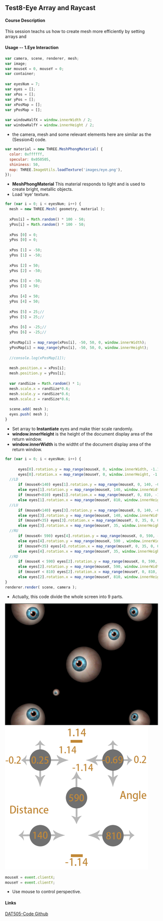 ## Test8-Eye Array and Raycast ##

#### Course Description ####
This session teachs us how to create mesh more efficiently by setting arrays and

#### Usage -- 1.Eye Interaction ####
```javascript
var camera, scene, renderer, mesh;
var image;
var mouseX = 0, mouseY = 0;
var container;

var eyesNum = 7;
var eyes = [];
var xPos = [];
var yPos = [];
var xPosMap = [];
var yPosMap = [];

var windowHalfX = window.innerWidth / 2;
var windowHalfY = window.innerHeight / 2;
```

* the camera, mesh and some relevant elements here are similar as the (Session4) code.

```javascript
var material = new THREE.MeshPhongMaterial( {
  color: 0xffffff,
  specular: 0x050505,
  shininess: 50,
  map: THREE.ImageUtils.loadTexture('images/eye.png'),
});
```

* **MeshPhongMaterial** This material responds to light and is used to create bright, metallic objects.
* Load 'eye' texture.

```javascript
for (var i = 0; i < eyesNum; i++) {
  mesh = new THREE.Mesh( geometry, material );

  xPos[i] = Math.random() * 100 - 50;
  yPos[i] = Math.random() * 100 - 50;

  xPos [0] = 0;
  yPos [0] = 0;

  xPos [1] = -50;
  yPos [1] = -50;

  xPos [2] = 50;
  yPos [2] = -50;

  xPos [3] = -50;
  yPos [3] = 50;

  xPos [4] = 50;
  yPos [4] = 50;

  xPos [5] = 25;//
  yPos [5] = 25;//

  xPos [6] = -25;//
  yPos [6] = -25;//

  xPosMap[i] = map_range(xPos[i], -50, 50, 0, window.innerWidth);
  yPosMap[i] = map_range(yPos[i], -50, 50, 0, window.innerHeight);

  //console.log(xPosMap[1]);

  mesh.position.x = xPos[i];
  mesh.position.y = yPos[i];

  var randSize = Math.random() * 1;
  mesh.scale.x = randSize*0.6;
  mesh.scale.y = randSize*0.6;
  mesh.scale.z = randSize*0.6;

  scene.add( mesh );
  eyes.push( mesh );
}
```

* Set array to **Instantiate** eyes and make thier scale randomly.
* **window.innerHeight** is the height of the document display area of the return window.
* **window.innerWidth** is the widtht of the document display area of the return window.

```javascript
for (var i = 0; i < eyesNum; i++) {

      eyes[0].rotation.y = map_range(mouseX, 0, window.innerWidth, -1.14, 1.14);
      eyes[0].rotation.x = map_range(mouseY, 0, window.innerHeight, -1.14, 1.14);
  //LD
      if (mouseX<140) eyes[1].rotation.y = map_range(mouseX, 0, 140, -0.2, 0.25);
      else eyes[1].rotation.y = map_range(mouseX, 140, window.innerWidth, 0.25, 1.14);
      if (mouseY<810) eyes[1].rotation.x = map_range(mouseY, 0, 810, -1.14, -0.25);
      else eyes[1].rotation.x = map_range(mouseY, 810, window.innerHeight, -0.25, 0);
  //LU
      if (mouseX<140) eyes[3].rotation.y = map_range(mouseX, 0, 140, -0.2, 0.25);
      else eyes[3].rotation.y = map_range(mouseX, 140, window.innerWidth, 0.25, 1.14);
      if (mouseY<35) eyes[3].rotation.x = map_range(mouseY, 0, 35, 0, 0.25);
      else eyes[3].rotation.x = map_range(mouseY, 35, window.innerHeight, 0.25, 1.14);
  //RU
      if (mouseX< 590) eyes[4].rotation.y = map_range(mouseX, 0, 590, -1.14, -0.69);
      else eyes[4].rotation.y = map_range(mouseX, 590 , window.innerWidth, -0.69 , 0.2);
      if (mouseY<35) eyes[4].rotation.x = map_range(mouseY, 0, 35, 0, 0.25);
      else eyes[4].rotation.x = map_range(mouseY, 35, window.innerHeight, 0.25, 1.14);
  //RD
      if (mouseX < 590) eyes[2].rotation.y = map_range(mouseX, 0, 590, -1.14, -0.69);
      else eyes[2].rotation.y = map_range(mouseX, 590, window.innerWidth, -0.69, 0.2);
      if (mouseY < 810) eyes[2].rotation.x = map_range(mouseY, 0, 810, -1.14, -0.25);
      else eyes[2].rotation.x = map_range(mouseY, 810, window.innerHeight, -0.25, 0);
}
renderer.render( scene, camera );
```
* Actually, this code divide the whole screen into 9 parts.

![Image text](/pictures/eye.png)
![Image text](/pictures/DA.png)

```javascript
mouseX = event.clientX;
mouseY = event.clientY;
```
* Use mouse to control perspective.

#### Links ####
[DAT505-Code Github](https://github.com/kevenie/DAT505-Code)
